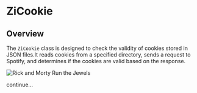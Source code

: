 # ZiCookie

## Overview

The `ZiCookie` class is designed to check the validity of cookies stored in JSON files.It reads cookies from a specified directory, sends a request to Spotify, 
and determines if the cookies are valid based on the response.

![Rick and Morty Run the Jewels](https://media1.tenor.com/m/G_XMsjMfj5wAAAAd/rick-and-morty-samurai-shogun.gif)


continue...
